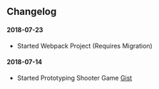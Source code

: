 ## Changelog

#### 2018-07-23
- Started Webpack Project (Requires Migration)

#### 2018-07-14
- Started Prototyping Shooter Game [Gist](https://gist.github.com/84115/799c80f29f39a64cc2566bc4db0cbd81)
